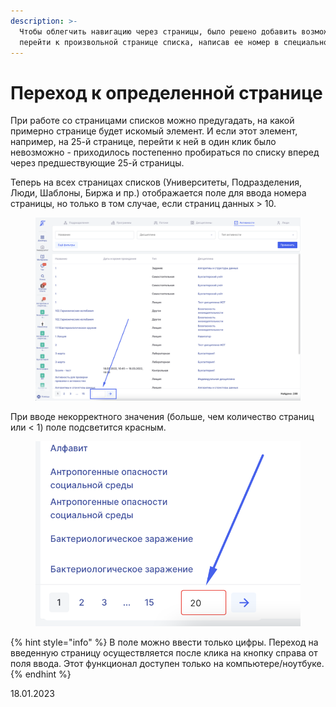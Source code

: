 ```yaml
---
description: >-
  Чтобы облегчить навигацию через страницы, было решено добавить возможность
  перейти к произвольной странице списка, написав ее номер в специальное поле.
---
```


# Переход к определенной странице

При работе со страницами списков можно предугадать, на какой примерно странице будет искомый элемент. И если этот элемент, например, на 25-й странице, перейти к ней в один клик было невозможно - приходилось постепенно пробираться по списку вперед через предшествующие 25-й страницы.&#x20;

Теперь на всех страницах списков (Университеты, Подразделения, Люди, Шаблоны, Биржа и пр.) отображается поле для ввода номера страницы, но только в том случае, если страниц данных > 10.

<figure><img src="../../.gitbook/assets/image (178).png" alt=""><figcaption></figcaption></figure>

При вводе некорректного значения (больше, чем количество страниц или < 1) поле подсветится красным.&#x20;

<figure><img src="../../.gitbook/assets/image (556).png" alt=""><figcaption></figcaption></figure>

{% hint style="info" %}
В поле можно ввести только цифры. Переход на введенную страницу осуществляется после клика на кнопку справа от поля ввода. Этот функционал доступен только на компьютере/ноутбуке.
{% endhint %}

18.01.2023
